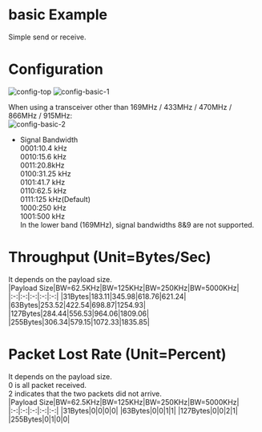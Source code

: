 # basic Example   
Simple send or receive.   

# Configuration   
![config-top](https://user-images.githubusercontent.com/6020549/152315401-0a3ea44f-d045-4b93-b988-b9ce9451f935.jpg)
![config-basic-1](https://user-images.githubusercontent.com/6020549/152459229-0c198ce6-f0e3-451c-8947-b205d9173b93.jpg)

When using a transceiver other than 169MHz / 433MHz / 470MHz / 866MHz / 915MHz:   
![config-basic-2](https://user-images.githubusercontent.com/6020549/152459233-42b48205-c32c-4947-8e05-09a9b2e27e4d.jpg)

- Signal Bandwidth   
0001:10.4 kHz   
0010:15.6 kHz   
0011:20.8kHz   
0100:31.25 kHz   
0101:41.7 kHz   
0110:62.5 kHz   
0111:125 kHz(Default)   
1000:250 kHz   
1001:500 kHz   
In the lower band (169MHz), signal bandwidths 8&9 are not supported.   

# Throughput (Unit=Bytes/Sec)   
It depends on the payload size.   
|Payload Size|BW=62.5KHz|BW=125KHz|BW=250KHz|BW=5000KHz|
|:-:|:-:|:-:|:-:|:-:|
|31Bytes|183.11|345.98|618.76|621.24|
|63Bytes|253.52|422.54|698.87|1254.93|
|127Bytes|284.44|556.53|964.06|1809.06|
|255Bytes|306.34|579.15|1072.33|1835.85|

# Packet Lost Rate (Unit=Percent)   
It depends on the payload size.   
0 is all packet received.   
2 indicates that the two packets did not arrive.   
|Payload Size|BW=62.5KHz|BW=125KHz|BW=250KHz|BW=5000KHz|
|:-:|:-:|:-:|:-:|:-:|
|31Bytes|0|0|0|0|
|63Bytes|0|0|1|1|
|127Bytes|0|0|2|1|
|255Bytes|0|1|0|0|
